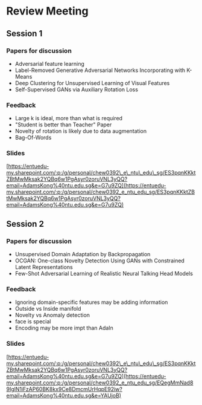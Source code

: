 # Review Meeting

## Session 1

### Papers for discussion

* Adversarial feature learning​
* Label-Removed Generative Adversarial Networks Incorporating with K-Means​
* Deep Clustering for Unsupervised Learning of Visual Features​
* Self-Supervised GANs via Auxiliary Rotation Loss

### Feedback

* Large k is ideal, more than what is required
* "Student is better than Teacher" Paper
* Novelty of rotation is likely due to data augmentation
* Bag-Of-Words

### Slides

[https://entuedu-my.sharepoint.com/:p:/g/personal/chew0392\_e\_ntu\_edu\_sg/ES3pqnKKktZBtMwMksak2YQBq6w1PgAsyr0zoruVNL3yQQ?email=AdamsKong%40ntu.edu.sg&e=G7u9ZQ](https://entuedu-my.sharepoint.com/:p:/g/personal/chew0392_e_ntu_edu_sg/ES3pqnKKktZBtMwMksak2YQBq6w1PgAsyr0zoruVNL3yQQ?email=AdamsKong%40ntu.edu.sg&e=G7u9ZQ)

## Session 2

### Papers for discussion

* Unsupervised Domain Adaptation by Backpropagation​
* OCGAN: One-class Novelty Detection Using GANs with Constrained Latent Representations
* Few-Shot Adversarial Learning of Realistic Neural Talking Head Models

### Feedback

* Ignoring domain-specific features may be adding information
* Outside vs Inside manifold
* Novelty vs Anomaly detection
* face is special
* Encoding may be more impt than AdaIn

### Slides

[https://entuedu-my.sharepoint.com/:p:/g/personal/chew0392\_e\_ntu\_edu\_sg/ES3pqnKKktZBtMwMksak2YQBq6w1PgAsyr0zoruVNL3yQQ?email=AdamsKong%40ntu.edu.sg&e=G7u9ZQ](https://entuedu-my.sharepoint.com/:p:/g/personal/chew0392_e_ntu_edu_sg/EQegMmNad89IglN1iFzAP60BK8kx9Ce8DmcmUrHqpE92iw?email=AdamsKong%40ntu.edu.sg&e=YAUjoB)

